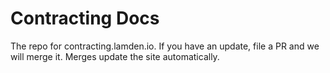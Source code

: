 # Contracting Docs

The repo for contracting.lamden.io. If you have an update, file a PR and we will merge it. Merges update the site automatically.
